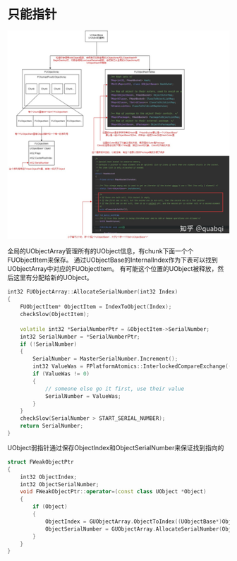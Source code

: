 # 只能指针

![a](./Img/obj01.jpg)

全局的UObjectArray管理所有的UObject信息，有chunk下面一个个FUObjectItem来保存。
通过UObjectBase的InternalIndex作为下表可以找到UObjectArray中对应的FUObjectItem。
有可能这个位置的UObject被释放，然后这里有分配给新的UObject。

``` c++
int32 FUObjectArray::AllocateSerialNumber(int32 Index)
{
    FUObjectItem* ObjectItem = IndexToObject(Index);
    checkSlow(ObjectItem);

    volatile int32 *SerialNumberPtr = &ObjectItem->SerialNumber;
    int32 SerialNumber = *SerialNumberPtr;
    if (!SerialNumber)
    {
        SerialNumber = MasterSerialNumber.Increment();
        int32 ValueWas = FPlatformAtomics::InterlockedCompareExchange((int32*)SerialNumberPtr, SerialNumber, 0);
        if (ValueWas != 0)
        {
            // someone else go it first, use their value
            SerialNumber = ValueWas;
        }
    }
    checkSlow(SerialNumber > START_SERIAL_NUMBER);
    return SerialNumber;
}
```

UObject弱指针通过保存ObjectIndex和ObjectSerialNumber来保证找到指向的

``` c++
struct FWeakObjectPtr
{
    int32 ObjectIndex;
    int32 ObjectSerialNumber;
    void FWeakObjectPtr::operator=(const class UObject *Object)
    {
        if (Object)
        {
            ObjectIndex = GUObjectArray.ObjectToIndex((UObjectBase*)Object);
            ObjectSerialNumber = GUObjectArray.AllocateSerialNumber(ObjectIndex);
        }
    }
}
```
